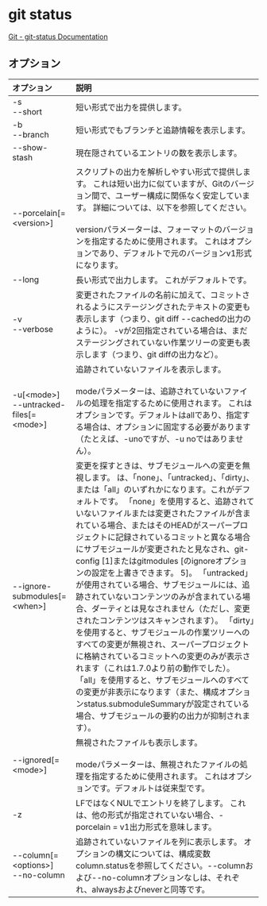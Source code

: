 # git status

[Git - git-status Documentation](https://git-scm.com/docs/git-status)

## オプション

|オプション|説明|
|:--|:--|
|-s<br>--short|短い形式で出力を提供します。|
|-b<br>--branch|短い形式でもブランチと追跡情報を表示します。|
|--show-stash|現在隠されているエントリの数を表示します。|
|--porcelain[=\<version\>]|スクリプトの出力を解析しやすい形式で提供します。 これは短い出力に似ていますが、Gitのバージョン間で、ユーザー構成に関係なく安定しています。 詳細については、以下を参照してください。<br><br>versionパラメーターは、フォーマットのバージョンを指定するために使用されます。 これはオプションであり、デフォルトで元のバージョンv1形式になります。|
|--long|長い形式で出力します。 これがデフォルトです。|
|-v<br>--verbose|変更されたファイルの名前に加えて、コミットされるようにステージングされたテキストの変更も表示します（つまり、git diff --cachedの出力のように）。 -vが2回指定されている場合は、まだステージングされていない作業ツリーの変更も表示します（つまり、git diffの出力など）。|
|-u[\<mode\>]<br>--untracked-files[=\<mode\>]|追跡されていないファイルを表示します。<br><br>modeパラメーターは、追跡されていないファイルの処理を指定するために使用されます。 これはオプションです。デフォルトはallであり、指定する場合は、オプションに固定する必要があります（たとえば、-unoですが、-u noではありません）。|
|--ignore-submodules[=\<when\>]|変更を探すときは、サブモジュールへの変更を無視します。 <when>は、「none」、「untracked」、「dirty」、または「all」のいずれかになります。これがデフォルトです。 「none」を使用すると、追跡されていないファイルまたは変更されたファイルが含まれている場合、またはそのHEADがスーパープロジェクトに記録されているコミットと異なる場合にサブモジュールが変更されたと見なされ、git-config [1]またはgitmodules [のignoreオプションの設定を上書きできます。 5]。 「untracked」が使用されている場合、サブモジュールには、追跡されていないコンテンツのみが含まれている場合、ダーティとは見なされません（ただし、変更されたコンテンツはスキャンされます）。 「dirty」を使用すると、サブモジュールの作業ツリーへのすべての変更が無視され、スーパープロジェクトに格納されているコミットへの変更のみが表示されます（これは1.7.0より前の動作でした）。 「all」を使用すると、サブモジュールへのすべての変更が非表示になります（また、構成オプションstatus.submoduleSummaryが設定されている場合、サブモジュールの要約の出力が抑制されます）。|
|--ignored[=\<mode\>]|無視されたファイルも表示します。<br><br>modeパラメーターは、無視されたファイルの処理を指定するために使用されます。 これはオプションです。デフォルトは従来型です。|
|-z|LFではなくNULでエントリを終了します。 これは、他の形式が指定されていない場合、-porcelain = v1出力形式を意味します。|
|--column[=\<options\>]<br>--no-column|追跡されていないファイルを列に表示します。 オプションの構文については、構成変数column.statusを参照してください。--columnおよび--no-columnオプションなしは、それぞれ、alwaysおよびneverと同等です。|
